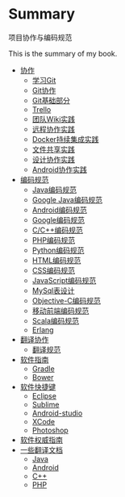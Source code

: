 # Summary

项目协作与编码规范

This is the summary of my book.

* [协作](chapter1/README.md)
    * [学习Git](chapter1/section1.1.md)
    * [Git协作](chapter1/section1.2.md)
    * [Git基础部分](chapter1/section1.3.md)
    * [Trello]()
    * [团队Wiki实践]()
    * [远程协作实践]()
    * [Docker持续集成实践]()
    * [文件共享实践]()
    * [设计协作实践]()
    * [Android协作实践]()
* [编码规范](chapter2/README.md)
    * [Java编码规范](chapter2/section2.1.md)
    * [Google Java编码规范](chapter2/section2.2.md)
    * [Android编码规范](chapter2/section2.3.md)
    * [Google编码规范]()
    * [C/C++编码规范]()
    * [PHP编码规范]()
    * [Python编码规范]()
    * [HTML编码规范](chapter2/section2.8.md)
    * [CSS编码规范](chapter2/section2.9.md)
    * [JavaScript编码规范](chapter2/section2.10.md)
    * [MySql表设计]()
    * [Objective-C编码规范]()
    * [移动前端编码规范]()
    * [Scala编码规范]()
    * [Erlang]()
* [翻译协作](chapter3/README.md)
    * [翻译规范](chapter3/section3.1.md)
* [软件指南](chapter4/README.md)
    * [Gradle](chapter4/section4.1.md)
    * [Bower]()
* [软件快捷键](chapter5/README.md)
    * [Eclipse](chapter5/section5.1.md)
    * [Sublime]()
    * [Android-studio]()
    * [XCode]()
    * [Photoshop]()
* [软件权威指南]()
* [一些翻译文档]()
	* [Java]()
	* [Android]()
	* [C++]()
	* [PHP]()